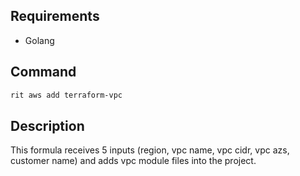 ## Requirements

- Golang

## Command

```bash
rit aws add terraform-vpc
```

## Description

This formula receives 5 inputs (region, vpc name, vpc cidr, vpc azs, customer name)
and adds vpc module files into the project.

